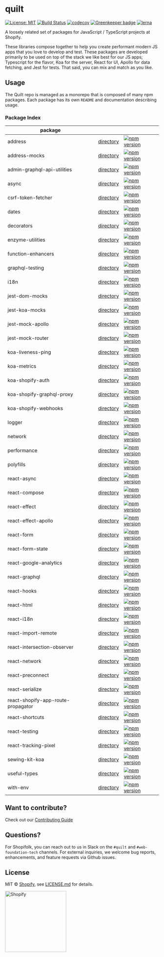 # quilt

[![License: MIT](https://img.shields.io/badge/License-MIT-green.svg)](LICENSE.md)
[![Build Status](https://travis-ci.org/Shopify/quilt.svg?branch=master)](https://travis-ci.org/Shopify/quilt)
[![codecov](https://codecov.io/gh/Shopify/quilt/branch/master/graph/badge.svg)](https://codecov.io/gh/Shopify/quilt)
[![Greenkeeper badge](https://badges.greenkeeper.io/Shopify/quilt.svg)](https://greenkeeper.io/)
[![lerna](https://img.shields.io/badge/maintained%20with-lerna-cc00ff.svg)](https://lernajs.io/)

A loosely related set of packages for JavaScript / TypeScript projects at Shopify.

These libraries compose together to help you create performant modern JS apps that you love to develop and test. These packages are developed primarily to be used on top of the stack we like best for our JS apps; Typescript for the flavor, Koa for the server, React for UI, Apollo for data fetching, and Jest for tests. That said, you can mix and match as you like.

## Usage

The Quilt repo is managed as a monorepo that is composed of many npm packages.
Each package has its own `README` and documentation describing usage.

### Package Index

| package |     |     |
| ------- | --- | --- |
| address | [directory](packages/address) | [![npm version](https://badge.fury.io/js/%40shopify%2Faddress.svg)](https://badge.fury.io/js/%40shopify%2Faddress) |
| address-mocks | [directory](packages/address-mocks) | [![npm version](https://badge.fury.io/js/%40shopify%2Faddress-mocks.svg)](https://badge.fury.io/js/%40shopify%2Faddress-mocks) |
| admin-graphql-api-utilities | [directory](packages/admin-graphql-api-utilities) | [![npm version](https://badge.fury.io/js/%40shopify%2Fadmin-graphql-api-utilities.svg)](https://badge.fury.io/js/%40shopify%2Fadmin-graphql-api-utilities) |
| async | [directory](packages/async) | [![npm version](https://badge.fury.io/js/%40shopify%2Fasync.svg)](https://badge.fury.io/js/%40shopify%2Fasync) |
| csrf-token-fetcher | [directory](packages/csrf-token-fetcher) | [![npm version](https://badge.fury.io/js/%40shopify%2Fcsrf-token-fetcher.svg)](https://badge.fury.io/js/%40shopify%2Fcsrf-token-fetcher) |
| dates | [directory](packages/dates) | [![npm version](https://badge.fury.io/js/%40shopify%2Fdates.svg)](https://badge.fury.io/js/%40shopify%2Fdates) |
| decorators | [directory](packages/decorators) | [![npm version](https://badge.fury.io/js/%40shopify%2Fdecorators.svg)](https://badge.fury.io/js/%40shopify%2Fdecorators) |
| enzyme-utilities | [directory](packages/enzyme-utilities) | [![npm version](https://badge.fury.io/js/%40shopify%2Fenzyme-utilities.svg)](https://badge.fury.io/js/%40shopify%2Fenzyme-utilities) |
| function-enhancers | [directory](packages/function-enhancers) | [![npm version](https://badge.fury.io/js/%40shopify%2Ffunction-enhancers.svg)](https://badge.fury.io/js/%40shopify%2Ffunction-enhancers) |
| graphql-testing | [directory](packages/graphql-testing) | [![npm version](https://badge.fury.io/js/%40shopify%2Fgraphql-testing.svg)](https://badge.fury.io/js/%40shopify%2Fgraphql-testing) |
| i18n | [directory](packages/i18n) | [![npm version](https://badge.fury.io/js/%40shopify%2Fi18n.svg)](https://badge.fury.io/js/%40shopify%2Fi18n) |
| jest-dom-mocks | [directory](packages/jest-dom-mocks) | [![npm version](https://badge.fury.io/js/%40shopify%2Fjest-dom-mocks.svg)](https://badge.fury.io/js/%40shopify%2Fjest-dom-mocks) |
| jest-koa-mocks | [directory](packages/jest-koa-mocks) | [![npm version](https://badge.fury.io/js/%40shopify%2Fjest-koa-mocks.svg)](https://badge.fury.io/js/%40shopify%2Fjest-koa-mocks) |
| jest-mock-apollo | [directory](packages/jest-mock-apollo) | [![npm version](https://badge.fury.io/js/%40shopify%2Fjest-mock-apollo.svg)](https://badge.fury.io/js/%40shopify%2Fjest-mock-apollo) |
| jest-mock-router | [directory](packages/jest-mock-router) | [![npm version](https://badge.fury.io/js/%40shopify%2Fjest-mock-router.svg)](https://badge.fury.io/js/%40shopify%2Fjest-mock-router) |
| koa-liveness-ping | [directory](packages/koa-liveness-ping) | [![npm version](https://badge.fury.io/js/%40shopify%2Fkoa-liveness-ping.svg)](https://badge.fury.io/js/%40shopify%2Fkoa-liveness-ping) |
| koa-metrics | [directory](packages/koa-metrics) | [![npm version](https://badge.fury.io/js/%40shopify%2Fkoa-metrics.svg)](https://badge.fury.io/js/%40shopify%2Fkoa-metrics) |
| koa-shopify-auth | [directory](packages/koa-shopify-auth) | [![npm version](https://badge.fury.io/js/%40shopify%2Fkoa-shopify-auth.svg)](https://badge.fury.io/js/%40shopify%2Fkoa-shopify-auth) |
| koa-shopify-graphql-proxy | [directory](packages/koa-shopify-graphql-proxy) | [![npm version](https://badge.fury.io/js/%40shopify%2Fkoa-shopify-graphql-proxy.svg)](https://badge.fury.io/js/%40shopify%2Fkoa-shopify-graphql-proxy) |
| koa-shopify-webhooks | [directory](packages/koa-shopify-webhooks) | [![npm version](https://badge.fury.io/js/%40shopify%2Fkoa-shopify-webhooks.svg)](https://badge.fury.io/js/%40shopify%2Fkoa-shopify-webhooks) |
| logger | [directory](packages/logger) | [![npm version](https://badge.fury.io/js/%40shopify%2Flogger.svg)](https://badge.fury.io/js/%40shopify%2Flogger) |
| network | [directory](packages/network) | [![npm version](https://badge.fury.io/js/%40shopify%2Fnetwork.svg)](https://badge.fury.io/js/%40shopify%2Fnetwork) |
| performance | [directory](packages/performance) | [![npm version](https://badge.fury.io/js/%40shopify%2Fperformance.svg)](https://badge.fury.io/js/%40shopify%2Fperformance) |
| polyfills | [directory](packages/polyfills) | [![npm version](https://badge.fury.io/js/%40shopify%2Fpolyfills.svg)](https://badge.fury.io/js/%40shopify%2Fpolyfills) |
| react-async | [directory](packages/react-async) | [![npm version](https://badge.fury.io/js/%40shopify%2Freact-async.svg)](https://badge.fury.io/js/%40shopify%2Freact-async) |
| react-compose | [directory](packages/react-compose) | [![npm version](https://badge.fury.io/js/%40shopify%2Freact-compose.svg)](https://badge.fury.io/js/%40shopify%2Freact-compose) |
| react-effect | [directory](packages/react-effect) | [![npm version](https://badge.fury.io/js/%40shopify%2Freact-effect.svg)](https://badge.fury.io/js/%40shopify%2Freact-effect) |
| react-effect-apollo | [directory](packages/react-effect-apollo) | [![npm version](https://badge.fury.io/js/%40shopify%2Freact-effect-apollo.svg)](https://badge.fury.io/js/%40shopify%2Freact-effect-apollo) |
| react-form | [directory](packages/react-form) | [![npm version](https://badge.fury.io/js/%40shopify%2Freact-form.svg)](https://badge.fury.io/js/%40shopify%2Freact-form.svg) |
| react-form-state | [directory](packages/react-form-state) | [![npm version](https://badge.fury.io/js/%40shopify%2Freact-form-state.svg)](https://badge.fury.io/js/%40shopify%2Freact-form-state) |
| react-google-analytics | [directory](packages/react-google-analytics) | [![npm version](https://badge.fury.io/js/%40shopify%2Freact-google-analytics.svg)](https://badge.fury.io/js/%40shopify%2Freact-google-analytics) |
| react-graphql | [directory](packages/react-graphql) | [![npm version](https://badge.fury.io/js/%40shopify%2Freact-graphql.svg)](https://badge.fury.io/js/%40shopify%2Freact-graphql) |
| react-hooks | [directory](packages/react-hooks) | [![npm version](https://badge.fury.io/js/%40shopify%2Freact-hooks.svg)](https://badge.fury.io/js/%40shopify%2Freact-hooks) |
| react-html | [directory](packages/react-html) | [![npm version](https://badge.fury.io/js/%40shopify%2Freact-html.svg)](https://badge.fury.io/js/%40shopify%2Freact-html) |
| react-i18n | [directory](packages/react-i18n) | [![npm version](https://badge.fury.io/js/%40shopify%2Freact-i18n.svg)](https://badge.fury.io/js/%40shopify%2Freact-i18n) |
| react-import-remote | [directory](packages/react-import-remote) | [![npm version](https://badge.fury.io/js/%40shopify%2Freact-import-remote.svg)](https://badge.fury.io/js/%40shopify%2Freact-import-remote) |
| react-intersection-observer | [directory](packages/react-intersection-observer) | [![npm version](https://badge.fury.io/js/%40shopify%2Freact-intersection-observer.svg)](https://badge.fury.io/js/%40shopify%2Freact-intersection-observer) |
| react-network | [directory](packages/react-network) | [![npm version](https://badge.fury.io/js/%40shopify%2Freact-network.svg)](https://badge.fury.io/js/%40shopify%2Freact-network) |
| react-preconnect | [directory](packages/react-preconnect) | [![npm version](https://badge.fury.io/js/%40shopify%2Freact-preconnect.svg)](https://badge.fury.io/js/%40shopify%2Freact-preconnect) |
| react-serialize | [directory](packages/react-serialize) | [![npm version](https://badge.fury.io/js/%40shopify%2Freact-serialize.svg)](https://badge.fury.io/js/%40shopify%2Freact-serialize) |
| react-shopify-app-route-propagator | [directory](packages/react-shopify-app-route-propagator) | [![npm version](https://badge.fury.io/js/%40shopify%2Freact-shopify-app-route-propagator.svg)](https://badge.fury.io/js/%40shopify%2Freact-shopify-app-route-propagator) |
| react-shortcuts | [directory](packages/react-shortcuts) | [![npm version](https://badge.fury.io/js/%40shopify%2Freact-shortcuts.svg)](https://badge.fury.io/js/%40shopify%2Freact-shortcuts) |
| react-testing | [directory](packages/react-testing) | [![npm version](https://badge.fury.io/js/%40shopify%2Freact-testing.svg)](https://badge.fury.io/js/%40shopify%2Freact-testing) |
| react-tracking-pixel | [directory](packages/react-tracking-pixel) | [![npm version](https://badge.fury.io/js/%40shopify%2Freact-tracking-pixel.svg)](https://badge.fury.io/js/%40shopify%2Freact-tracking-pixel) |
| sewing-kit-koa | [directory](packages/sewing-kit-koa) | [![npm version](https://badge.fury.io/js/%40shopify%2Fsewing-kit-koa.svg)](https://badge.fury.io/js/%40shopify%2Fsewing-kit-koa) |
| useful-types | [directory](packages/useful-types) | [![npm version](https://badge.fury.io/js/%40shopify%2Fuseful-types.svg)](https://badge.fury.io/js/%40shopify%2Fuseful-types) |
| with-env | [directory](packages/with-env) | [![npm version](https://badge.fury.io/js/%40shopify%2Fwith-env.svg)](https://badge.fury.io/js/%40shopify%2Fwith-env) |

## Want to contribute?

Check out our [Contributing Guide](./.github/CONTRIBUTING.md)

## Questions?

For Shopifolk, you can reach out to us in Slack on the `#quilt` and `#web-foundation-tech` channels. For external inquiries, we welcome bug reports, enhancements, and feature requests via Github issues.

## License

MIT &copy; [Shopify](https://shopify.com/), see [LICENSE.md](LICENSE.md) for details.

<a href="http://www.shopify.com/"><img src="https://cdn.shopify.com/assets2/press/brand/shopify-logo-main-small-f029fcaf14649a054509f6790ce2ce94d1f1c037b4015b4f106c5a67ab033f5b.png" alt="Shopify" width="200" /></a>
